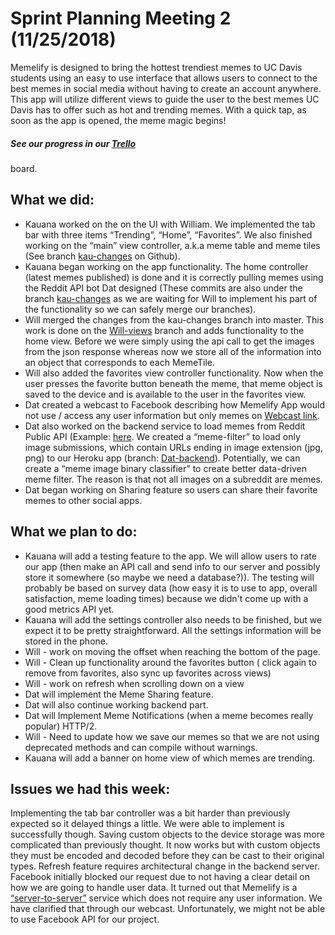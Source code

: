# Sprint Planning Meeting 2 (11/25/2018)

Memelify is designed to bring the hottest trendiest memes to UC Davis students
using an easy to use interface that allows users to connect to the best memes in
social media without having to create an account anywhere. This app will utilize
different views to guide the user to the best memes UC Davis has to offer such
as hot and trending memes. With a quick tap, as soon as the app is opened, the
meme magic begins!

##### See our progress in our [Trello](https://trello.com/b/IvjtEJzZ/memelify)
board.

## What we did:

- Kauana worked on the on the UI with William. We implemented the tab bar with
  three items “Trending”, “Home”, “Favorites”. We also finished working on the
  “main” view controller, a.k.a meme table and meme tiles (See branch
  [kau-changes](https://github.com/ECS189E/Memelify/tree/kau-changes) on
  Github).
- Kauana began working on the app functionality. The home controller (latest
  memes published) is done and it is correctly pulling memes using the Reddit
  API bot Dat designed (These commits are also under the branch
  [kau-changes](https://github.com/ECS189E/Memelify/tree/kau-changes) as we are
  waiting for Will to implement his part of the functionality so we can safely
  merge our branches).
- Will merged the changes from the kau-changes branch into master. This work is
  done on the [Will-views](https://github.com/ECS189E/Memelify/tree/Will-views)
  branch and adds functionality to the home view. Before we were simply using
  the api call to get the images from the json response whereas now we store all
  of the information into an object that corresponds to each MemeTile.
- Will also added the favorites view controller functionality. Now when the user
  presses the favorite button beneath the meme, that meme object is saved to the
  device and is available to the user in the favorites view.
- Dat created a webcast to Facebook describing how Memelify App would not use /
  access any user information but only memes on [Webcast
  link](https://www.youtube.com/watch?v=ILzd69UccAg&feature=youtu.be).
- Dat also worked on the backend service to load memes from Reddit Public API
  (Example: [here](https://memelify.herokuapp.com/api/memes/latest). We created
  a “meme-filter” to load only image submissions, which contain URLs ending in
  image extension (jpg, png) to our Heroku app (branch:
  [Dat-backend](https://github.com/ECS189E/Memelify/tree/Dat-backend)).
  Potentially, we can create a “meme image binary classifier” to create better
  data-driven meme filter. The reason is that not all images on a subreddit are
  memes.
- Dat began working on Sharing feature so users can share their favorite memes
  to other social apps.

## What we plan to do:

- Kauana will add a testing feature to the app. We will allow users to rate our
  app (then make an API call and send info to our server and possibly store it
  somewhere (so maybe we need a database?)). The testing will probably be based
  on survey data (how easy it is to use to app, overall satisfaction, meme
  loading times) because we didn't come up with a good metrics API yet.
- Kauana will add the settings controller also needs to be finished, but we
  expect it to be pretty straightforward. All the settings information will be
  stored in the phone.
- Will - work on moving the offset when reaching the bottom of the page.
- Will - Clean up functionality around the favorites button ( click again to
  remove from favorites, also sync up favorites across views)
- Will - work on refresh when scrolling down on a view
- Dat will implement the Meme Sharing feature.
- Dat will also continue working backend part.
- Dat  will Implement Meme Notifications (when a meme becomes really popular)
  HTTP/2.
- Will - Need to update how we save our memes so that we are not using
  deprecated methods and can compile without warnings.
- Kauana will add a banner on home view of which memes are trending.

## Issues we had this week:

Implementing the tab bar controller was a bit harder than previously expected so
it delayed things a little. We were able to implement is successfully though.
Saving custom objects to the device storage was more complicated than previously
thought. It now works but with custom objects they must be encoded and decoded
before they can be cast to their original types.  Refresh feature requires
architectural change in the backend server.  Facebook initially blocked our
request due to not having a clear detail on how we are going to handle user
data. It turned out that Memelify is a
[“server-to-server”](https://developers.facebook.com/docs/apps/review/server-to-server-apps/)
service which does not require any user information. We have clarified that
through our webcast. Unfortunately, we might not be able to use Facebook API for
our project.
